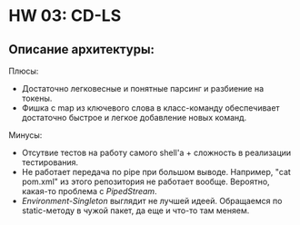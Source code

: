 # HW 03: CD-LS

## Описание архитектуры:

Плюсы:

* Достаточно легковесные и понятные парсинг и разбиение на токены.
* Фишка с map из ключевого слова в класс-команду обеспечивает достаточно быстрое и легкое добавление новых команд.

Минусы:

* Отсутвие тестов на работу самого shell'a + сложность в реализации тестирования.
* Не работает передача по pipe при большом выводе. Например, "cat pom.xml" из этого репозитория не работает вообще. Вероятно, какая-то проблема с *PipedStream*.
* *Environment-Singleton* выглядит не лучшей идеей. Обращаемся по static-методу в чужой пакет, да еще и что-то там меняем.